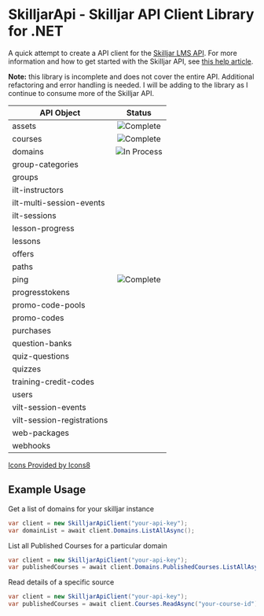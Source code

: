 # SkilljarApi - Skilljar API Client Library for .NET
A quick attempt to create a API client for the [Skilljar LMS API](https://api.skilljar.com/docs/). For more information and how to get started with the Skilljar API, see [this help article](https://support.skilljar.com/hc/en-us/articles/203811260-Getting-started-with-the-Skilljar-API). 

**Note:** this library is incomplete and does not cover the entire API. Additional refactoring and error handling is needed. I will be adding to the library as I continue to consume more of the Skilljar API.

|API Object	|Status|
|-----------|:------:|
|assets		|![Complete](https://img.icons8.com/?size=25&id=9fp9k4lPT8us&format=png&color=000000 "Completed Check Mark")|
|courses	|![Complete](https://img.icons8.com/?size=25&id=9fp9k4lPT8us&format=png&color=000000 "Completed Check Mark")|
|domains	|![In Process](https://img.icons8.com/?size=25&id=PUULuXvUfB6u&format=png&color=000000 "In Process Gear")		|
|group-categories	|		|
|groups	|		|
|ilt-instructors	|		|
|ilt-multi-session-events|		|
|ilt-sessions	|		|
|lesson-progress|		|
|lessons|		|
|offers	|		|
|paths	|		|
|ping	|![Complete](https://img.icons8.com/?size=25&id=9fp9k4lPT8us&format=png&color=000000 "Completed Check Mark")|
|progresstokens	|		|
|promo-code-pools|		|
|promo-codes|		|
|purchases	|		|
|question-banks	|		|
|quiz-questions	|		|
|quizzes	|		|
|training-credit-codes	|		|
|users	|		|
|vilt-session-events	|		|
|vilt-session-registrations	|		|
|web-packages	|		|
|webhooks	|		|

[Icons Provided by Icons8](https://icons8.com)

## Example Usage
Get a list of domains for your skilljar instance
```csharp
var client = new SkilljarApiClient("your-api-key");
var domainList = await client.Domains.ListAllAsync();
```
List all Published Courses for a particular domain
```csharp
var client = new SkilljarApiClient("your-api-key");
var publishedCourses = await client.Domains.PublishedCourses.ListAllAsync("your-domain-name");
```
Read details of a specific source
```csharp
var client = new SkilljarApiClient("your-api-key");
var publishedCourses = await client.Courses.ReadAsync("your-course-id");
```